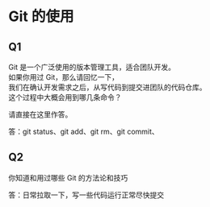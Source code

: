 # Git 的使用

## Q1

Git 是一个广泛使用的版本管理工具，适合团队开发。  
如果你用过 Git，那么请回忆一下，  
我们在确认开发需求之后，从写代码到提交进团队的代码仓库。  
这个过程中大概会用到哪几条命令？

请直接在这里作答。

答：git status、git add、git rm、git commit、

## Q2

你知道和用过哪些 Git 的方法论和技巧

答：日常拉取一下，写一些代码运行正常尽快提交
